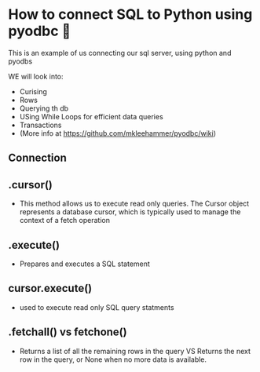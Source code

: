 # How to connect SQL to Python using pyodbc :taco:

This is an example of us connecting our sql server, using python and pyodbs

WE will look into:
- Curising
- Rows
- Querying th db 
- USing While Loops for efficient data queries
- Transactions
- (More info at https://github.com/mkleehammer/pyodbc/wiki)

## Connection




## .cursor()
- This method allows us to execute read only queries. The Cursor object represents a database cursor, which is typically used to manage the context of a fetch operation

## .execute()
-  Prepares and executes a SQL statement

## cursor.execute()
- used to execute read only SQL query statments

## .fetchall() vs fetchone()
- Returns a list of all the remaining rows in the query VS Returns the next row in the query, or None when no more data is available.